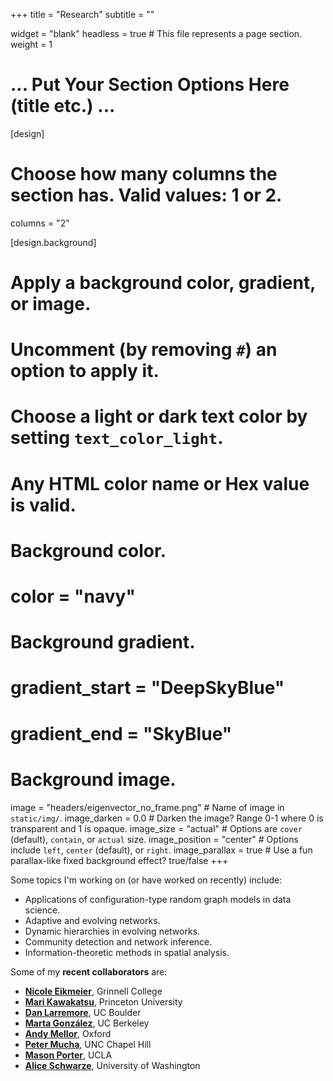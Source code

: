 +++
title = "Research"
subtitle = ""

widget = "blank"
headless = true  # This file represents a page section.
weight = 1

# ... Put Your Section Options Here (title etc.) ...

[design]
  # Choose how many columns the section has. Valid values: 1 or 2.
  columns = "2"
 
[design.background]
  # Apply a background color, gradient, or image.
  #   Uncomment (by removing `#`) an option to apply it.
  #   Choose a light or dark text color by setting `text_color_light`.
  #   Any HTML color name or Hex value is valid.

  # Background color.
  # color = "navy"
  
  # Background gradient.
  # gradient_start = "DeepSkyBlue"
  # gradient_end = "SkyBlue"
  
  # Background image.
  image = "headers/eigenvector_no_frame.png"  # Name of image in `static/img/`.
  image_darken = 0.0  # Darken the image? Range 0-1 where 0 is transparent and 1 is opaque.
  image_size = "actual"  #  Options are `cover` (default), `contain`, or `actual` size.
  image_position = "center"  # Options include `left`, `center` (default), or `right`.
  image_parallax = true  # Use a fun parallax-like fixed background effect? true/false
+++

Some topics I'm working on (or have worked on recently) include: 

- Applications of configuration-type random graph models in data science.
- Adaptive and evolving networks.
- Dynamic hierarchies in evolving networks. 
- Community detection and network inference.
- Information-theoretic methods in spatial analysis.

Some of my **recent collaborators** are: 

<!-- ## Recent Collaborators -->

- **[Nicole Eikmeier](https://eikmeier.sites.grinnell.edu/)**, Grinnell College
- **[Mari Kawakatsu](https://scholar.princeton.edu/ctarnita/people/mari-kawakatsu)**, Princeton University
- **[Dan Larremore](https://larremorelab.github.io/)**, UC Boulder
- **[Marta González](https://ced.berkeley.edu/ced/faculty-staff/marta-gonzalez)**, UC Berkeley 
- **[Andy Mellor](https://andrewmellor.co.uk/)**, Oxford
- **[Peter Mucha](http://mucha.web.unc.edu/)**, UNC Chapel Hill
- **[Mason Porter](https://www.math.ucla.edu/~mason/)**, UCLA
- **[Alice Schwarze](https://aliceschwarze.gitlab.io/)**, University of Washington 
